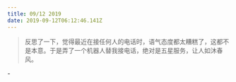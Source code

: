 ```yaml
---
title: 09/12 2019
date: 2019-09-12T06:12:46.141Z
---
```

> 反思了一下，觉得最近在接任何人的电话时，语气态度都太糟糕了，这都不是本意。于是弄了一个机器人替我接电话，绝对是五星服务，让人如沐春风。



\-
